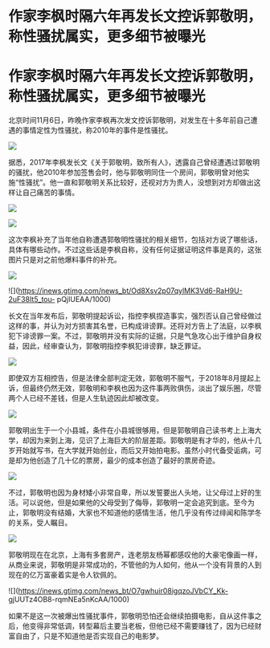 # 作家李枫时隔六年再发长文控诉郭敬明，称性骚扰属实，更多细节被曝光

# 作家李枫时隔六年再发长文控诉郭敬明，称性骚扰属实，更多细节被曝光

北京时间11月6日，昨晚作家李枫再次发文控诉郭敬明，对发生在十多年前自己遭遇的事情定性为性骚扰，称2010年的事件是性骚扰。

![](https://inews.gtimg.com/news_bt/OwDt0mJ-a8wUGmpCdOgRDY6zxKu8teIDC5kkWhaTVapOEAA/1000)

据悉，2017年李枫发长文《关于郭敬明，致所有人》，透露自己曾经遭遇过郭敬明的骚扰，他2010年参加签售会时，他与郭敬明同住一个房间，郭敬明曾对他实施“性骚扰”。他一直和郭敬明关系比较好，还视对方为贵人，没想到对方却做出这样让自己痛苦的事情。

![](https://inews.gtimg.com/news_bt/Os1oMnzWdA8pizTLEMNHia12JDnPOIqjvfBcHR_NLX1hEAA/1000)

![](https://inews.gtimg.com/news_bt/OSjPzs7IBZUDlj11iIejTVe8LeJK1P-syIJWTcaLaPU4wAA/1000)

这次李枫补充了当年他自称遭遇郭敬明性骚扰的相关细节，包括对方说了哪些话，具体有哪些动作。不过这些话是李枫自称，没有任何证据证明这件事是真的，这张图片只是对之前他爆料事件的补充。

![](https://inews.gtimg.com/news_bt/OGfvSAvhpw4piLOR0wY__SOzLmLCE0TIEa9VQGMFCD5GEAA/1000)

![](https://inews.gtimg.com/news_bt/Od8Xsv2p07qylMK3Vd6-RaH9U-2uF38It5_tou-
pQjIUEAA/1000)

长文在当年发布后，郭敬明提起诉讼，指控李枫捏造事实，强烈否认自己曾经做过这样的事，并认为对方损害其名誉，已构成诽谤罪。还将对方告上了法庭，以李枫犯下诽谤罪一案。不过，郭敬明并没有实际的证据，只是气急攻心出于维护自身权益，因此，经审查认为，郭敬明指控李枫犯诽谤罪，缺乏罪证。

![](https://inews.gtimg.com/news_bt/OcEejhvh9q8i43dE80AiIzbYkhDHfOAWBa2xJWQjtqsIAAA/1000)

即使双方互相控告，但是法律全部判定无效，郭敬明不服气，于2018年8月提起上诉，但最终仍然无效，郭敬明和李枫也因为这件事两败俱伤，淡出了娱乐圈，尽管两个人已经不差钱，但是人生轨迹因此却被改变。

![](https://inews.gtimg.com/news_bt/ObUwXUYEHhJi25IAgPz8Y8HBvV2OE7oMeS6tfWo1_YZiIAA/1000)

郭敬明出生于一个小县城，条件在小县城很够用，但是郭敬明自己读书考上上海大学，却因为来到上海，见识了上海巨大的阶层差距。郭敬明是有才华的，他从十几岁开始就写书，在大学就开始创业，而后又开始拍电影。虽然小时代备受诟病，可是却为他创造了几十亿的票房，最少的成本创造了最好的票房奇迹。

![](https://inews.gtimg.com/news_bt/OE3-nHTQ7cCkBdkftIXUuUVpOKH0O1bZ7uYO_KL5n3no0AA/1000)

不过，郭敬明也因为身材矮小非常自卑，所以发誓要出人头地，让父母过上好的生活。可以说他，但是如果他的父母受到了侮辱，郭敬明一定会追究到底。至今为止，郭敬明没有结婚，大家也不知道他的感情生活，他几乎没有传过绯闻和陈学冬的关系，受人瞩目。

![](https://inews.gtimg.com/news_bt/ODNEfoOQpugsZsqnVO1Y-caOXQYePQKnf81vVeaOahWKAAA/1000)

郭敬明现在在北京，上海有多套房产，连老朋友杨幂都感叹他的大豪宅像画一样，从商业来说，郭敬明是非常成功的，不管他的为人如何，他从一个没有背景的人到现在的亿万富豪着实是令人钦佩的。

![](https://inews.gtimg.com/news_bt/O7gwhuir08igqzoJVbCY_Kk-
gjUUTz4OB8-rqmNEa5nKcAA/1000)

如果不是这一次被爆出性骚扰事件，郭敬明恐怕还会继续拍摄电影，自从这件事之后，他变得非常低调，转型幕后主要当老板，但他已经不需要赚钱了，因为已经财富自由了，只是不知道他是否实现自己的电影梦。

